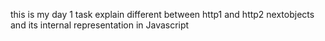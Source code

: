 this is my day 1 task explain different between http1 and http2 nextobjects and its internal representation in Javascript
